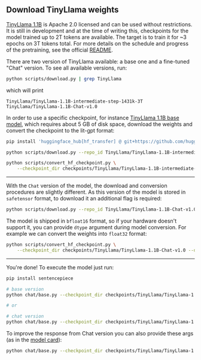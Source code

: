 ## Download TinyLlama weights

[TinyLlama 1.1B](https://github.com/jzhang38/TinyLlama/) is Apache 2.0 licensed and can be used without restrictions.
It is still in development and at the time of writing this, checkpoints for the model trained up to 2T tokens are available.
The target is to train it for ~3 epochs on 3T tokens total. For more details on the schedule and progress of the pretraining, see the official [README](https://github.com/jzhang38/TinyLlama/tree/main).

There are two version of TinyLlama available: a base one and a fine-tuned "Chat" version.
To see all available versions, run:

```bash
python scripts/download.py | grep TinyLlama
```

which will print

```text
TinyLlama/TinyLlama-1.1B-intermediate-step-1431k-3T
TinyLlama/TinyLlama-1.1B-Chat-v1.0
```

In order to use a specific checkpoint, for instance [TinyLlama 1.1B base model](https://huggingface.co/TinyLlama/TinyLlama-1.1B-intermediate-step-1431k-3T), which requires about 5 GB of disk space, download the weights and convert the checkpoint to the lit-gpt format:

```bash
pip install 'huggingface_hub[hf_transfer] @ git+https://github.com/huggingface/huggingface_hub'

python scripts/download.py --repo_id TinyLlama/TinyLlama-1.1B-intermediate-step-1431k-3T

python scripts/convert_hf_checkpoint.py \
    --checkpoint_dir checkpoints/TinyLlama/TinyLlama-1.1B-intermediate-step-1431k-3T
```

-----

With the `Chat` version of the model, the download and conversion procedures are slightly different.
As this version of the model is stored in `safetensor` format, to download it an additional flag is required:

```bash
python scripts/download.py --repo_id TinyLlama/TinyLlama-1.1B-Chat-v1.0 --from_safetensors=True
```

The model is shipped in `bfloat16` format, so if your hardware doesn't support it, you can provide `dtype` argument during model conversion. For example we can convert the weights into `float32` format:

```bash
python scripts/convert_hf_checkpoint.py \
    --checkpoint_dir checkpoints/TinyLlama/TinyLlama-1.1B-Chat-v1.0 --dtype=float32
```

-----

You're done! To execute the model just run:

```bash
pip install sentencepiece

# base version
python chat/base.py --checkpoint_dir checkpoints/TinyLlama/TinyLlama-1.1B-intermediate-step-1431k-3T

# or

# chat version
python chat/base.py --checkpoint_dir checkpoints/TinyLlama/TinyLlama-1.1B-Chat-v1.0
```

To improve the response from Chat version you can also provide these args (as in the [model card](https://huggingface.co/TinyLlama/TinyLlama-1.1B-Chat-v1.0)):

```bash
python chat/base.py --checkpoint_dir checkpoints/TinyLlama/TinyLlama-1.1B-Chat-v1.0 --top_k=50 --temperature=0.7
```
